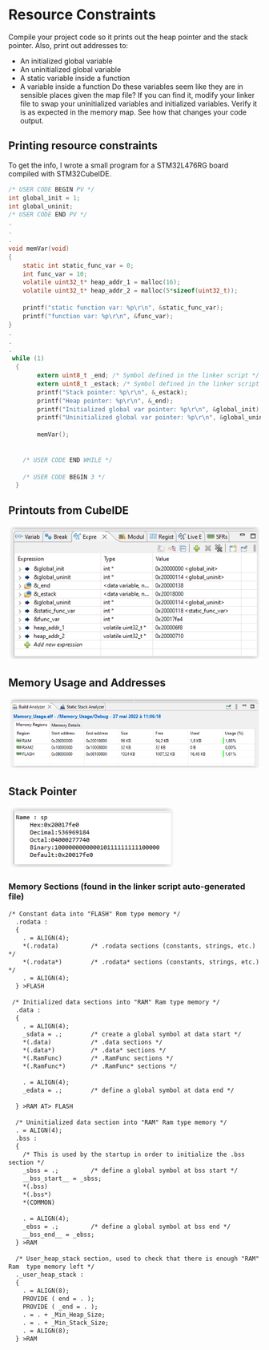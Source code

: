 # Resource Constraints
 
Compile your project code so it prints out the heap pointer and the stack pointer. Also, print out
addresses to:
* An initialized global variable
* An uninitialized global variable
* A static variable inside a function
* A variable inside a function
Do these variables seem like they are in sensible places given the map file?
If you can find it, modify your linker file to swap your uninitialized variables and initialized
variables. Verify it is as expected in the memory map. See how that changes your code output.

## Printing resource constraints

To get the info, I wrote a small program for a STM32L476RG board compiled with STM32CubeIDE.
```c
/* USER CODE BEGIN PV */
int global_init = 1;
int global_uninit;
/* USER CODE END PV */
.
.
.
void memVar(void)
{
	static int static_func_var = 0;
	int func_var = 10;
	volatile uint32_t* heap_addr_1 = malloc(16);
	volatile uint32_t* heap_addr_2 = malloc(5*sizeof(uint32_t));

	printf("static function var: %p\r\n", &static_func_var);
	printf("function var: %p\r\n", &func_var);
}
.
.
.
 while (1)
  {
	  	extern uint8_t _end; /* Symbol defined in the linker script */
	    extern uint8_t _estack; /* Symbol defined in the linker script */
	    printf("Stack pointer: %p\r\n", &_estack);
	    printf("Heap pointer: %p\r\n", &_end);
	    printf("Initialized global var pointer: %p\r\n", &global_init);
	    printf("Uninitialized global var pointer: %p\r\n", &global_uninit);

	    memVar();


    /* USER CODE END WHILE */

    /* USER CODE BEGIN 3 */
  }
```
## Printouts from CubeIDE
![expressions](https://github.com/dliky/Making_Embedded_Systems_Homeworks/blob/master/HW8_Resource_Constraints/images/expressions.png)

## Memory Usage and Addresses
![memory_usage](https://github.com/dliky/Making_Embedded_Systems_Homeworks/blob/master/HW8_Resource_Constraints/images/memory_usage.png)

## Stack Pointer
![stack_pointer](https://github.com/dliky/Making_Embedded_Systems_Homeworks/blob/master/HW8_Resource_Constraints/images/stack_pointer.png)

### Memory Sections (found in the linker script auto-generated file)
```
/* Constant data into "FLASH" Rom type memory */
  .rodata :
  {
    . = ALIGN(4);
    *(.rodata)         /* .rodata sections (constants, strings, etc.) */
    *(.rodata*)        /* .rodata* sections (constants, strings, etc.) */
    . = ALIGN(4);
  } >FLASH

 /* Initialized data sections into "RAM" Ram type memory */
  .data :
  {
    . = ALIGN(4);
    _sdata = .;        /* create a global symbol at data start */
    *(.data)           /* .data sections */
    *(.data*)          /* .data* sections */
    *(.RamFunc)        /* .RamFunc sections */
    *(.RamFunc*)       /* .RamFunc* sections */

    . = ALIGN(4);
    _edata = .;        /* define a global symbol at data end */

  } >RAM AT> FLASH

  /* Uninitialized data section into "RAM" Ram type memory */
  . = ALIGN(4);
  .bss :
  {
    /* This is used by the startup in order to initialize the .bss section */
    _sbss = .;         /* define a global symbol at bss start */
    __bss_start__ = _sbss;
    *(.bss)
    *(.bss*)
    *(COMMON)

    . = ALIGN(4);
    _ebss = .;         /* define a global symbol at bss end */
    __bss_end__ = _ebss;
  } >RAM

  /* User_heap_stack section, used to check that there is enough "RAM" Ram  type memory left */
  ._user_heap_stack :
  {
    . = ALIGN(8);
    PROVIDE ( end = . );
    PROVIDE ( _end = . );
    . = . + _Min_Heap_Size;
    . = . + _Min_Stack_Size;
    . = ALIGN(8);
  } >RAM
```








